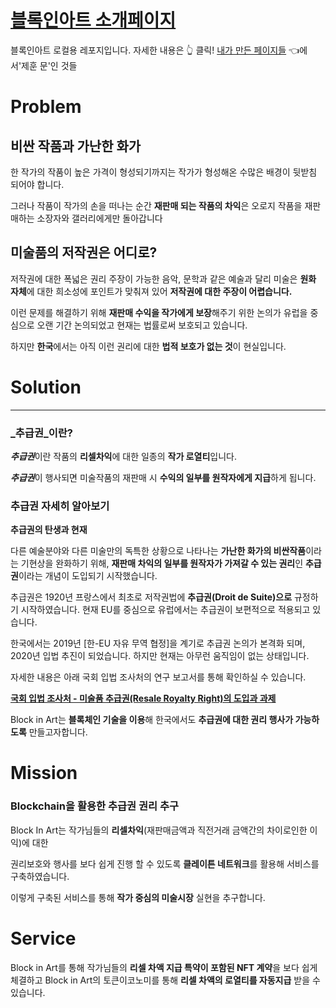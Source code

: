 # [블록인아트 소개페이지](https://underdogrev.notion.site/d92c44ebc5834383a3be65315850419a)

블록인아트 로컬용 레포지입니다. 자세한 내용은 👆 클릭!
[내가 만든 페이지들](https://underdogrev.notion.site/04372f6f88044faa9fc369c30ba028a7?v=e5e877eede7947d89812193b7ec97fa8) 👈에서'제훈 문'인 것들

# Problem
## 비싼 작품과 가난한 화가

한 작가의 작품이 높은 가격이 형성되기까지는 작가가 형성해온 수많은 배경이 뒷받침 되어야 합니다. 

그러나 작품이 작가의 손을 떠나는 순간 **재판매 되는 작품의 차익**은 오로지 작품을 재판매하는 소장자와 갤러리에게만 돌아갑니다

## 미술품의 저작권은 어디로?

저작권에 대한 폭넓은 권리 주장이 가능한 음악, 문학과 같은 예술과 달리 미술은 **원화 자체**에 대한 희소성에 포인트가 맞춰져 있어 **저작권에 대한 주장이 어렵습니다.**

이런 문제를 해결하기 위해 **재판매 수익을 작가에게 보장**해주기 위한 논의가 유럽을 중심으로 오랜 기간 논의되었고 현재는 법률로써 보호되고 있습니다.

하지만 **한국**에서는 아직 이런 권리에 대한 **법적 보호가 없는 것**이 현실입니다.

# Solution

---


### _추급권_이란?

***추급권***이란 작품의 **리셀차익**에 대한 일종의 **작가 로열티**입니다.

***추급권***이 행사되면 미술작품의 재판매 시 **수익의 일부를 원작자에게 지급**하게 됩니다.

### **추급권 자세히 알아보기**

**추급권의 탄생과 현재**

다른 예술분야와 다른 미술만의 독특한 상황으로 나타나는 **가난한 화가의 비싼작품**이라는 기현상을 완화하기 위해, **재판매 차익의 일부를 원작자가 가져갈 수 있는 권리**인 **추급권**이라는 개념이 도입되기 시작했습니다.

추급권은 1920년 프랑스에서 최초로 저작권법에 **추급권(Droit de Suite)으로**  규정하기 시작하였습니다. 현재 EU를 중심으로 유럽에서는 추급권이 보편적으로 적용되고 있습니다.

한국에서는 2019년 [한-EU 자유 무역 협정]을 계기로 추급권 논의가 본격화 되며, 2020년 입법 추진이 되었습니다. 하지만 현재는 아무런 움직임이 없는 상태입니다.

자세한 내용은 아래 국회 입법 조사처의 연구 보고서를 통해 확인하실 수 있습니다.



[**국회 입법 조사처 - 미술품 추급권(Resale Royalty Right)의 도입과 과제**](http://drm.nars.go.kr:7003/sd/imageviewer?doc_id=1MvzSFDLD82&DocId=1MvzSFDLD82&documentId=&DOCUMENTID=&DOCUMENTID=&EdmUserId=datauser&ViewerYn=Y&type=S&fileName=KE5BUlPtmITslYjrtoTshJ0gODHtmLgtMjAxOTExMjEp66%2B47Iig7ZKIIOy2lOq4ieq2jChSZXNhbGUgUm95YWx0eSBSaWdodCnsnZgg64%2BE7J6F6rO8IOqzvOygnC5wZGY%3D)

Block in Art는 **블록체인 기술을 이용**해 한국에서도 **추급권에 대한 권리 행사가 가능하도록** 만들고자합니다.


# **Mission**

### Blockchain을 활용한 추급권 권리 추구

Block In Art는 작가님들의 **리셀차익**(재판매금액과 직전거래 금액간의 차이로인한 이익)에 대한

권리보호와 행사를 보다 쉽게 진행 할 수 있도록 **클레이튼 네트워크**를 활용해 서비스를 구축하였습니다.

이렇게 구축된 서비스를 통해  **작가 중심의 미술시장** 실현을 추구합니다.

# Service


Block in Art를 통해 작가님들의 **리셀 차액 지급 특약이 포함된 NFT 계약**을 보다 쉽게 체결하고 Block in Art의 토큰이코노미를 통해 **리셀 차액의 로열티를 자동지급** 받을 수 있습니다.
